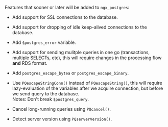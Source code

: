 Features that sooner or later will be added to `ngx_postgres`:

* Add support for SSL connections to the database.

* Add support for dropping of idle keep-alived connections to the
  database.

* Add `$postgres_error` variable.

* Add support for sending mulitple queries in one go (transactions,
  multiple SELECTs, etc), this will require changes in the processing
  flow __and__ RDS format.

* Add `postgres_escape_bytea` or `postgres_escape_binary`.

* Use `PQescapeStringConn()` instead of `PQescapeString()`, this will
  require lazy-evaluation of the variables after we acquire connection,
  but before we send query to the database.  
  Notes: Don't break `$postgres_query`.

* Cancel long-running queries using `PQcancel()`.

* Detect server version using `PQserverVersion()`.
